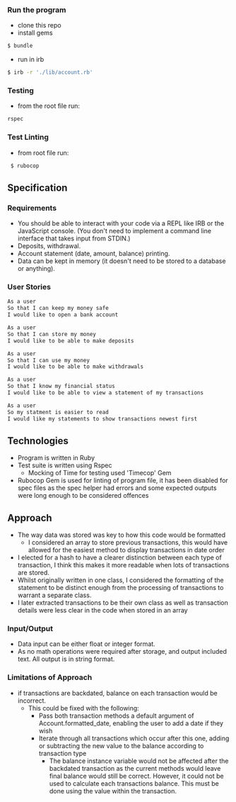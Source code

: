 

### Run the program
- clone this repo
- install gems
```bash
$ bundle
```
- run in irb
```bash
$ irb -r './lib/account.rb'
```

### Testing
- from the root file run:
```bash
rspec
```
### Test Linting
- from root file run:
```bash
 $ rubocop
 ```

## Specification

### Requirements

* You should be able to interact with your code via a REPL like IRB or the JavaScript console.  (You don't need to implement a command line interface that takes input from STDIN.)
* Deposits, withdrawal.
* Account statement (date, amount, balance) printing.
* Data can be kept in memory (it doesn't need to be stored to a database or anything).

### User Stories
```bash
As a user
So that I can keep my money safe
I would like to open a bank account
```

```bash
As a user
So that I can store my money
I would like to be able to make deposits
```

```bash
As a user 
So that I can use my money
I would like to be able to make withdrawals
```

```bash
As a user
So that I know my financial status
I would like to be able to view a statement of my transactions
```

```bash
As a user
So my statment is easier to read
I would like my statements to show transactions newest first
```

## Technologies
- Program is written in Ruby
- Test suite is written using Rspec
  - Mocking of Time for testing used 'Timecop' Gem
- Rubocop Gem is used for linting of program file, it has been disabled for spec files as the spec helper had errors and some expected outputs were long enough to be considered offences

## Approach
- The way data was stored was key to how this code would be formatted
  - I considered an array to store previous transactions, this would have allowed for the easiest method to display transactions in date order
- I elected for a hash to have a clearer distinction between each type of transaction, I think this makes it more readable when lots of transactions are stored.
- Whilst originally written in one class, I considered the formatting of the statement to be distinct enough from the processing of transactions to warrant a separate class. 
- I later extracted transactions to be their own class as well as transaction details were less clear in the code when stored in an array

### Input/Output
- Data input can be either float or integer format. 
- As no math operations were required after storage, and output included text. All output is in string format. 

### Limitations of Approach
- if transactions are backdated, balance on each transaction would be incorrect. 
  - This could be fixed with the following:
    - Pass both transaction methods a default argument of Account.formatted_date, enabling the user to add a date if they wish
    - Iterate through all transactions which occur after this one, adding or subtracting the new value to the balance according to transaction type
      - The balance instance variable would not be affected after the backdated transaction as the current methods would leave final balance would still be correct. However, it could not be used to calculate each transactions balance.
        This must be done using the value within the transaction.

  